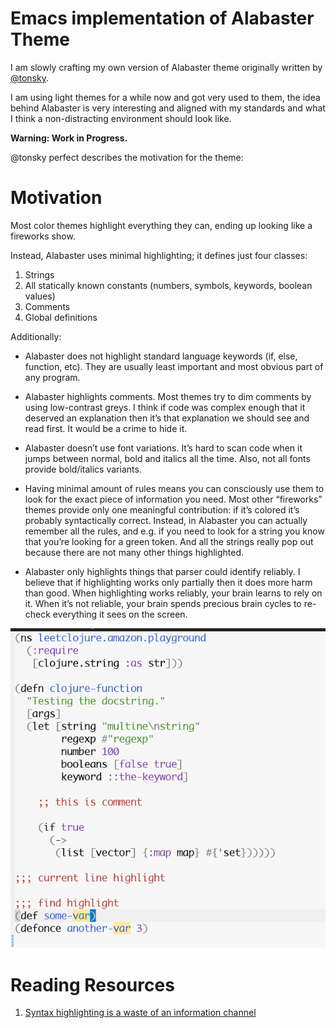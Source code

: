 # Emacs implementation of Alabaster Theme


I am slowly crafting my own version of Alabaster theme originally written by [@tonsky](https://github.com/tonsky/vscode-theme-alabaster).

I am using light themes for a while now and got very used to them, the idea behind Alabaster is very
interesting and aligned with my standards and what I think a non-distracting environment should look
like.


**Warning: Work in Progress.**


@tonsky perfect describes the motivation for the theme:


# Motivation


Most color themes highlight everything they can, ending up looking like a fireworks show.

Instead, Alabaster uses minimal highlighting; it defines just four classes:

1. Strings
2. All statically known constants (numbers, symbols, keywords, boolean values)
3. Comments
4. Global definitions

Additionally:

- Alabaster does not highlight standard language keywords (if, else, function, etc). They are usually least important and most obvious part of any program.

- Alabaster highlights comments. Most themes try to dim comments by using low-contrast greys. I think if code was complex enough that it deserved an explanation then it’s that explanation we should see and read first. It would be a crime to hide it.

- Alabaster doesn’t use font variations. It’s hard to scan code when it jumps between normal, bold and italics all the time. Also, not all fonts provide bold/italics variants.

- Having minimal amount of rules means you can consciously use them to look for the exact piece of information you need. Most other “fireworks” themes provide only one meaningful contribution: if it’s colored it’s probably syntactically correct. Instead, in Alabaster you can actually remember all the rules, and e.g. if you need to look for a string you know that you’re looking for a green token. And all the strings really pop out because there are not many other things highlighted.

- Alabaster only highlights things that parser could identify reliably. I believe that if highlighting works only partially then it does more harm than good. When highlighting works reliably, your brain learns to rely on it. When it’s not reliable, your brain spends precious brain cycles to re-check everything it sees on the screen.


![Screenshot](https://raw.githubusercontent.com/wandersoncferreira/alabaster-theme/master/screenshot.png)


# Reading Resources

1. [Syntax highlighting is a waste of an information channel](https://buttondown.email/hillelwayne/archive/syntax-highlighting-is-a-waste-of-an-information/)

